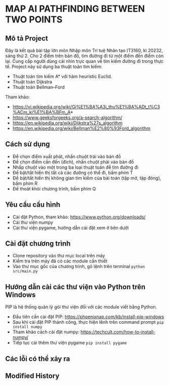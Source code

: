 # MAP AI PATHFINDING BETWEEN TWO POINTS

## Mô tả Project
Đây là kết quả bài tập lớn môn Nhập môn Trí tuệ Nhân tạo IT3160, kì 20232, sáng thứ 2.
Cho 2 điểm trên bản đồ, tìm đường đi từ một điểm đến điểm còn lại.
Cung cấp người dùng cái nhìn trực quan về tìm kiếm đường đi trong thực tế.
Project này sử dụng ba thuật toán tìm kiếm:
 - Thuật toán tìm kiếm A* với hàm heuristic Euclid.
 - Thuật toán Dijkstra
 - Thuật toán Bellman–Ford

Tham khảo: 
- https://vi.wikipedia.org/wiki/Gi%E1%BA%A3i_thu%E1%BA%ADt_t%C3%ACm_ki%E1%BA%BFm_A*
- https://www.geeksforgeeks.org/a-search-algorithm/
- https://en.wikipedia.org/wiki/Dijkstra%27s_algorithm
- https://en.wikipedia.org/wiki/Bellman%E2%80%93Ford_algorithm

## Cách sử dụng
- Để chọn điểm xuất phát, nhấn chuột trái vào bàn đồ
- Để chọn điểm cần đến (đích), nhấn chuột phải vào bản đồ
- Nhấp chuột vào một trong ba loại thuật toán để tìm đường đi
- Để bật/tắt hiển thị tất cả các đường có thể đi, bấm phím T
- Để bật/tắt hiển thị không gian tìm kiếm của bài toán (tập mở, tập đóng), bấm phím R
- Để thoát khỏi chương trình, bấm phím Q

## Yêu cầu cấu hình
- Cài đặt Python, tham khảo: https://www.python.org/downloads/
- Cài thư viện numpy
- Cài thư viện pygame, hướng dẫn cài đặt xem ở bên dưới

## Cài đặt chương trình
- Clone repository vào thư mục local trên máy
- Kiểm tra trên máy đã có các module cần thiết
- Vào thư mục gốc của chương trình, gõ lệnh trên terminal ` python src/main.py `

## Hướng dẫn cài các thư viện vào Python trên Windows
PIP là hệ thống quản lý gói thư viện đối với các module viết bằng Python.
- Đầu tiên cần cài đặt PIP: https://phoenixnap.com/kb/install-pip-windows
- Sau khi cài đặt PIP thành công, thực hiện lênh trên command prompt
` pip install numpy `
- Tham khảo cách cài đặt numpy: https://techcult.com/how-to-install-numpy/
- Tiếp tục cài thêm thư viện pygame
` pip install pygame `

## Các lỗi có thể xảy ra

## Modified History
